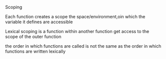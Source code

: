 Scoping

Each function creates a scope the space/environment,oin which the variable it defines are accessible

Lexical scoping is a function within another function get access to the scope of the outer function

the order in which functions are called  is not the same as the order in which functions are written lexically 
